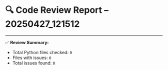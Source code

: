 # 🔍 Code Review Report – 20250427_121512

---

✅ **Review Summary:**
- Total Python files checked: `0`
- Files with issues: `0`
- Total issues found: `0`
